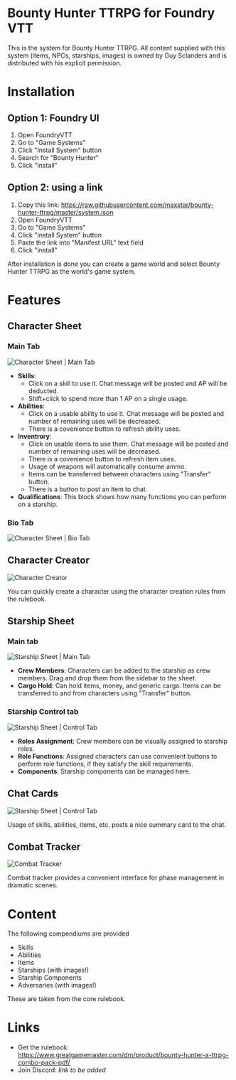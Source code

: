 # Bounty Hunter TTRPG for Foundry VTT
This is the system for Bounty Hunter TTRPG. All content supplied with this system (items, NPCs, starships, images) is owned by Guy Sclanders and is distributed with his explicit permission.

# Installation
## Option 1: Foundry UI
1. Open FoundryVTT
1. Go to "Game Systems"
1. Click "Install System" button
1. Search for "Bounty Hunter"
1. Click "Install"
## Option 2: using a link
1. Copy this link: https://raw.githubusercontent.com/maxstar/bounty-hunter-ttrpg/master/system.json
1. Open FoundryVTT
1. Go to "Game Systems"
1. Click "Install System" button
1. Paste the link into "Manifest URL" text field
1. Click "Install"

After installation is done you can create a game world and select Bounty Hunter TTRPG as the world's game system.

# Features
## Character Sheet
### Main Tab
![Character Sheet | Main Tab](https://github.com/maxstar/bounty-hunter-ttrpg/raw/master/asset/img/readme/char-sheet.png)

* **Skills**: 
  * Click on a skill to use it. Chat message will be posted and AP will be deducted. 
  * Shift+click to spend more than 1 AP on a single usage.
* **Abilities**: 
  * Click on a usable ability to use it. Chat message will be posted and number of remaining uses will be decreased. 
  * There is a covenience button to refresh ability uses.
* **Inventrory**: 
  * Click on usable items to use them. Chat message will be posted and number of remaining uses will be decreased. 
  * There is a covenience button to refresh item uses. 
  * Usage of weapons will automatically consume ammo. 
  * Items can be transferred between characters using "Transfer" button.
  * There is a button to post an item to chat.
* **Qualifications**: This block shows how many functions you can perform on a starship.

### Bio Tab
![Character Sheet | Bio Tab](https://github.com/maxstar/bounty-hunter-ttrpg/raw/master/asset/img/readme/char-sheet-bio.png)

## Character Creator
![Character Creator](https://github.com/maxstar/bounty-hunter-ttrpg/raw/master/asset/img/readme/character-creation.png)

You can quickly create a character using the character creation rules from the rulebook.

## Starship Sheet
### Main tab
![Starship Sheet | Main Tab](https://github.com/maxstar/bounty-hunter-ttrpg/raw/master/asset/img/readme/starship-main.png)

* **Crew Members**: Characters can be added to the starship as crew members. Drag and drop them from the sidebar to the sheet.
* **Cargo Hold**: Can hold items, money, and generic cargo. Items can be transferred to and from characters using "Transfer" button.

### Starship Control tab
![Starship Sheet | Control Tab](https://github.com/maxstar/bounty-hunter-ttrpg/raw/master/asset/img/readme/starship-control.png)

* **Roles Assignment**: Crew members can be visually assigned to starship roles.
* **Role Functions**: Assigned characters can use convenient buttons to perform role functions, if they satisfy the skill requirements.
* **Components**: Starship components can be managed here.

## Chat Cards
![Starship Sheet | Control Tab](https://github.com/maxstar/bounty-hunter-ttrpg/raw/master/asset/img/readme/chat-cards.png)

Usage of skills, abilities, items, etc. posts a nice summary card to the chat.

## Combat Tracker
![Combat Tracker](https://github.com/maxstar/bounty-hunter-ttrpg/raw/master/asset/img/readme/combat-tracker.png)

Combat tracker provides a convenient interface for phase management in dramatic scenes.

# Content
The following compendiums are provided
* Skills
* Abilities
* Items
* Starships (with images!)
* Starship Components
* Adversaries (with images!)

These are taken from the core rulebook.

# Links
* Get the rulebook: https://www.greatgamemaster.com/dm/product/bounty-hunter-a-ttrpg-combo-pack-pdf/
* Join Discord: *link to be added*